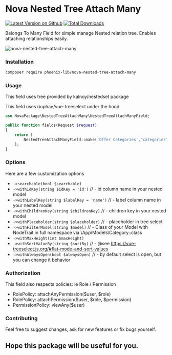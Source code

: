 # Nova Nested Tree Attach Many

[![Latest Version on Github](https://img.shields.io/github/release/phoenix-lib/nova-nested-tree-attach-many.svg?style=flat-square)](https://packagist.org/packages/phoenix-lib/nova-nested-tree-attach-many)
[![Total Downloads](https://img.shields.io/packagist/dt/phoenix-lib/nova-nested-tree-attach-many.svg?style=flat-square)](https://packagist.org/packages/phoenix-lib/nova-nested-tree-attach-many)

Belongs To Many Field for simple manage Nested relation tree. Enables attaching relationships easily.

![nova-nested-tree-attach-many](https://user-images.githubusercontent.com/74270064/98738291-8a872780-23b8-11eb-8c76-a8605abe69f8.gif)

### Installation

```bash
composer require phoenix-lib/nova-nested-tree-attach-many
```

### Usage

This field uses tree provided by kalnoy/nestedset package

This field uses riophae/vue-treeselect under the hood

```php
use NovaPackage\NestedTreeAttachMany\NestedTreeAttachManyField;
```
```php
public function fields(Request $request)
{
    return [
        NestedTreeAttachManyField::make('Offer Categories',"categories","App\Nova\Category"),
    ];
}
```

### Options

Here are a few customization options

- `->searchable(bool $searchable)`
- `->withIdKey(string $idKey = 'id')` // - id column name in your nested model
- `->withLabelKey(string $labelKey = 'name')` // - label column name in your nested model
- `->withChildrenKey(string $childrenKey)` // - children key in your nested model
- `->withPlaceholder(string $placeholder)` // - placeholder in tree select
- `->withFilterModel(string $model)` // - Class of your Model with NodeTrait in full namespace via \App\Models\Category::class
- `->withMaxHeight(int $maxHeight)`
- `->withSortValueBy(string $sortBy)` // - @see https://vue-treeselect.js.org/#flat-mode-and-sort-values
- `->withAlwaysOpen(boot $alwaysOpen)` // - by default select is open, but you can change it behavior


### Authorization
This field also respects policies: ie Role / Permission
- RolePolicy: attachAnyPermission($user, $role)
- RolePolicy: attachPermission($user, $role, $permission)
- PermissionPolicy: viewAny($user)


### Contributing
Feel free to suggest changes, ask for new features or fix bugs yourself.

Hope this package will be useful for you.
---

